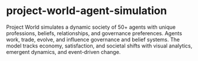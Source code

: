 # project-world-agent-simulation
Project World simulates a dynamic society of 50+ agents with unique professions, beliefs, relationships, and governance preferences. Agents work, trade, evolve, and influence governance and belief systems. The model tracks economy, satisfaction, and societal shifts with visual analytics, emergent dynamics, and event-driven change.
